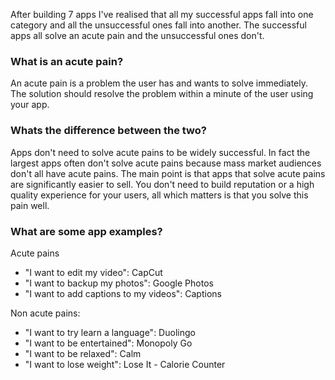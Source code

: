 After building 7 apps I've realised that all my successful apps fall into one category and all the unsuccessful ones fall into another. The successful apps all solve an acute pain and the unsuccessful ones don't. 
### What is an acute pain?
An acute pain is a problem the user has and wants to solve immediately. The solution should resolve the problem within a minute of the user using your app.
### Whats the difference between the two?
Apps don't need to solve acute pains to be widely successful. In fact the largest apps often don't solve acute pains because mass market audiences don't all have acute pains. The main point is that apps that solve acute pains are significantly easier to sell. You don't need to build reputation or a high quality experience for your users, all which matters is that you solve this pain well.
### What are some app examples?
Acute pains
- "I want to edit my video": CapCut
- "I want to backup my photos": Google Photos
- "I want to add captions to my videos": Captions

Non acute pains:
- "I want to try learn a language": Duolingo
- "I want to be entertained": Monopoly Go
- "I want to be relaxed": Calm
- "I want to lose weight": Lose It - Calorie Counter